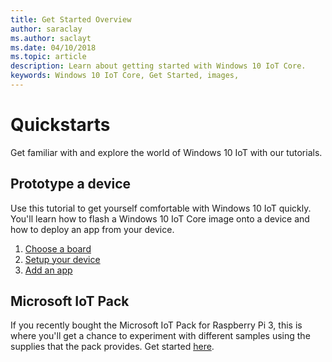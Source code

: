 ```yaml
--- 
title: Get Started Overview
author: saraclay 
ms.author: saclayt 
ms.date: 04/10/2018 
ms.topic: article 
description: Learn about getting started with Windows 10 IoT Core.
keywords: Windows 10 IoT Core, Get Started, images, 
--- 
```


# Quickstarts

Get familiar with and explore the world of Windows 10 IoT with our tutorials. 
 
## Prototype a device
Use this tutorial to get yourself comfortable with Windows 10 IoT quickly. You'll learn how to flash a Windows 10 IoT Core image onto a device and how to deploy an app from your device.

1. [Choose a board](quickstarter/PrototypeBoards.md)
2.  [Setup your device](quickstarter/DeviceSetup.md)
3.  [Add an app](quickstarter/DevelopApp.md)

## Microsoft IoT Pack
If you recently bought the Microsoft IoT Pack for Raspberry Pi 3, this is where you'll get a chance to experiment with different samples using the supplies that the pack provides. Get started [here](adafruitkit.md).